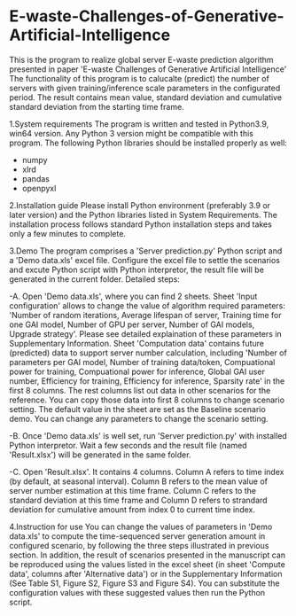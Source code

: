 # E-waste-Challenges-of-Generative-Artificial-Intelligence
This is the program to realize global server E-waste prediction algorithm presented in paper 'E-waste Challenges of Generative Artificial Intelligence' The functionality of this program is to calucalte (predict) the number of servers with given training/inference scale parameters in the configurated period. The result contains mean value, standard deviation and cumulative standard deviation from the starting time frame.

1.System requirements
The program is written and tested in Python3.9, win64 version. Any Python 3 version might be compatible with this program.
The following Python libraries should be installed properly as well:
 - numpy
 - xlrd
 - pandas
 - openpyxl

2.Installation guide
Please install Python environment (preferably 3.9 or later version) and the Python libraries listed in System Requirements. The installation process follows standard Python installation steps and takes only a few minutes to complete.

3.Demo
The program comprises a 'Server prediction.py' Python script and a 'Demo data.xls' excel file. Configure the excel file to settle the scenarios and excute Python script with Python interpretor, the result file will be generated in the current folder. Detailed steps:

-A. Open 'Demo data.xls', where you can find 2 sheets. Sheet 'Input configuration' allows to change the value of algorithm required parameters: 'Number of random iterations, Average lifespan of server, Training time for one GAI model, Number of GPU per server, Number of GAI models, Upgrade strategy'. Please see detailed explaination of these parameters in Supplementary Information. Sheet 'Computation data' contains future (predicted) data to support server number calculation, including 'Number of parameters per GAI model, Number of training data/token, Compuational power for training, Compuational power for inference, Global GAI user number, Efficiency for training, Efficiency for inference, Sparsity rate' in the first 8 columns. The rest columns list out data in other scenarios for the reference. You can copy those data into first 8 columns to change scenario setting. The default value in the sheet are set as the Baseline scenario demo. You can change any parameters to change the scenario setting.

-B. Once 'Demo data.xls' is well set, run 'Server prediction.py' with installed Python interpretor. Wait a few seconds and the result file (named 'Result.xlsx') will be generated in the same folder.

-C. Open 'Result.xlsx'. It contains 4 columns. Column A refers to time index (by default, at seasonal interval). Column B refers to the mean value of server number estimation at this time frame. Column C refers to the standard deviation at this time frame and Column D refers to strandard deviation for cumulative amount from index 0 to current time index.

4.Instruction for use
You can change the values of parameters in 'Demo data.xls' to compute the time-sequenced server generation amount in configured scenario, by following the three steps illustrated in previous section.
In addition, the result of scenarios presented in the manuscript can be reproduced using the values listed in the excel sheet (in sheet 'Compute data', columns after 'Alternative data') or in the Supplementary Information (See Table S1, Figure S2, Figure S3 and Figure S4). You can substitute the configuration values with these suggested values then run the Python script.
